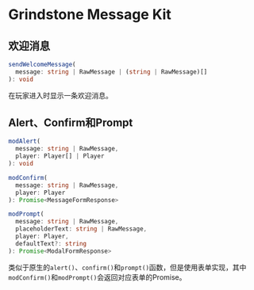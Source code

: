 # Grindstone Message Kit
## 欢迎消息
~~~ts
sendWelcomeMessage(
  message: string | RawMessage | (string | RawMessage)[]
): void
~~~
在玩家进入时显示一条欢迎消息。

## Alert、Confirm和Prompt
~~~ts
modAlert(
  message: string | RawMessage,
  player: Player[] | Player
): void

modConfirm(
  message: string | RawMessage,
  player: Player
): Promise<MessageFormResponse> 

modPrompt(
  message: string | RawMessage,
  placeholderText: string | RawMessage,
  player: Player,
  defaultText?: string
): Promise<ModalFormResponse>
~~~
类似于原生的`alert()`、`confirm()`和`prompt()`函数，但是使用表单实现，其中`modConfirm()`和`modPrompt()`会返回对应表单的Promise。